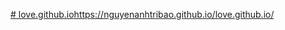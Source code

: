 [# love.github.io](https://nguyenanhtribao.github.io/love.github.io/)https://nguyenanhtribao.github.io/love.github.io/
